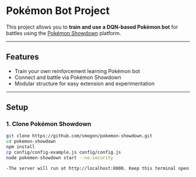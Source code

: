 # Pokémon Bot Project

This project allows you to **train and use a DQN-based Pokémon bot** for battles using the [Pokémon Showdown](https://github.com/smogon/pokemon-showdown.git) platform.

---

## Features
- Train your own reinforcement learning Pokémon bot
- Connect and battle via Pokémon Showdown
- Modular structure for easy extension and experimentation

---

## Setup

### 1. Clone Pokémon Showdown
```bash
git clone https://github.com/smogon/pokemon-showdown.git
cd pokemon-showdown
npm install
cp config/config-example.js config/config.js
node pokemon-showdown start --no-security

-The server will run at http://localhost:8000. Keep this terminal open while training or testing your bot.
